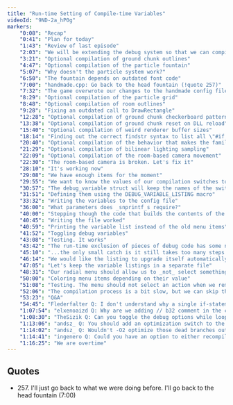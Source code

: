 ```yaml
---
title: "Run-time Setting of Compile-time Variables"
videoId: "9ND-2a_hP0g"
markers:
    "0:08": "Recap"
    "0:41": "Plan for today"
    "1:43": "Review of last episode"
    "2:03": "We will be extending the debug system so that we can compile in and out debug features more easily"
    "3:21": "Optional compilation of ground chunk outlines"
    "4:47": "Optional compilation of the particle fountain"
    "5:07": "Why doesn't the particle system work?"
    "6:50": "The fountain depends on outdated font code"
    "7:00": "handmade.cpp: Go back to the head fountain (!quote 257)"
    "7:32": "The game overwrote our changes to the handmade config file. Let's prevent that from happening again"
    "8:29": "Optional compilation of the particle grid"
    "8:48": "Optional compilation of room outlines"
    "9:28": "Fixing an outdated call to DrawRectangle"
    "12:28": "Optional compilation of ground chunk checkerboard patterns"
    "13:38": "Optional compilation of ground chunk reset on DLL reload"
    "15:40": "Optional compilation of weird renderer buffer sizes"
    "18:14": "Finding out the correct findstr syntax to list all \"#if 0\" occurrences"
    "20:40": "Optional compilation of the behavior that makes the familiar follow the hero"
    "21:29": "Optional compilation of bilinear lighting sampling"
    "22:09": "Optional compilation of the room-based camera movement"
    "22:30": "The room-based camera is broken. Let's fix it"
    "28:10": "It's working now"
    "29:08": "We have enough items for the moment"
    "29:55": "We want to know the values of our compilation switches to write them out to handmade_config.h"
    "30:57": "The debug_variable struct will keep the names of the switches, their values and their types"
    "31:51": "Defining them using the DEBUG_VARIABLE_LISTING macro"
    "33:32": "Writing the variables to the config file"
    "36:00": "What parameters does _snprintf_s require?"
    "40:00": "Stepping though the code that builds the contents of the config file"
    "40:45": "Writing the file worked"
    "40:59": "Printing the variable list instead of the old menu items"
    "41:52": "Toggling debug variables"
    "43:08": "Testing. It works"
    "43:42": "The run-time exclusion of pieces of debug code has some nice properties..."
    "45:10": "...the only small catch is it still takes too many steps to add a new switch"
    "46:14": "We would like the listing to upgrade itself automatically after a new variable is added, but parsing the code just for that may be going overboard"
    "47:05": "Let's keep the variable listings in a separate file"
    "48:31": "Our radial menu should allow us to _not_ select something once it's active"
    "50:00": "Coloring menu items depending on their value"
    "51:08": "Testing. The menu should not select an action when we remain at its center"
    "52:06": "The compilation process is a bit slow, but we can skip the compilation of the asset builder"
    "53:23": "Q&A"
    "54:45": "Flederfalter Q: I don't understand why a single if-statement would be expensive if we do it at runtime. Can you give an example?"
    "1:07:54": "elxenoaizd Q: Why are we adding // b32 comment in the config file?"
    "1:08:30": "TheSizik Q: Can you toggle the debug options while looping?"
    "1:13:06": "andsz_ Q: You should add an optimization switch to the UI at some point"
    "1:14:02": "andsz_ Q: Wouldn't -O2 optimize those dead branches out?"
    "1:14:41": "ingenero Q: Could you have an option to either recompile or simply toggle an \"if\"? It seems like most of the time you would use the regular \"if\" so the change is instantaneous, but in extreme cases you could easily just do the recompile option"
    "1:16:25": "We are overtime"
---
```


## Quotes

* 257\. I'll just go back to what we were doing before. I'll go back to the head fountain (7:00)
